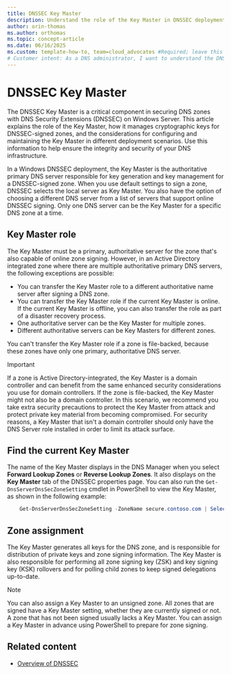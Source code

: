 ```yaml
---
title: DNSSEC Key Master
description: Understand the role of the Key Master in DNSSEC deployments, including key management, server requirements, and transfer scenarios.
author: orin-thomas
ms.author: orthomas
ms.topic: concept-article
ms.date: 06/16/2025
ms.custom: template-how-to, team=cloud_advocates #Required; leave this attribute/value as-is.
# Customer intent: As a DNS administrator, I want to understand the DNSSEC Key Master component so that I can implement DNSSEC.
---
```


# DNSSEC Key Master

The DNSSEC Key Master is a critical component in securing DNS zones with DNS Security Extensions (DNSSEC) on Windows Server. This article explains the role of the Key Master, how it manages cryptographic keys for DNSSEC-signed zones, and the considerations for configuring and maintaining the Key Master in different deployment scenarios. Use this information to help ensure the integrity and security of your DNS infrastructure.

In a Windows DNSSEC deployment, the Key Master is the authoritative primary DNS server responsible for key generation and key management for a DNSSEC-signed zone. When you use default settings to sign a zone, DNSSEC selects the local server as Key Master. You also have the option of choosing a different DNS server from a list of servers that support online DNSSEC signing. Only one DNS server can be the Key Master for a specific DNS zone at a time.

## Key Master role

The Key Master must be a primary, authoritative server for the zone that's also capable of online zone signing. However, in an Active Directory integrated zone where there are multiple authoritative primary DNS servers, the following exceptions are possible:

- You can transfer the Key Master role to a different authoritative name server after signing a DNS zone.
- You can transfer the Key Master role if the current Key Master is online. If the current Key Master is offline, you can also transfer the role as part of a disaster recovery process.
- One authoritative server can be the Key Master for multiple zones.
- Different authoritative servers can be Key Masters for different zones.

You can't transfer the Key Master role if a zone is file-backed, because these zones have only one primary, authoritative DNS server.

> [!IMPORTANT]
> If a zone is Active Directory-integrated, the Key Master is a domain controller and can benefit from the same enhanced security considerations you use for domain controllers. If the zone is file-backed, the Key Master might not also be a domain controller. In this scenario, we recommend you take extra security precautions to protect the Key Master from attack and protect private key material from becoming compromised. For security reasons, a Key Master that isn't a domain controller should only have the DNS Server role installed in order to limit its attack surface.

## Find the current Key Master

The name of the Key Master displays in the DNS Manager when you select **Forward Lookup Zones** or **Reverse Lookup Zones**. It also displays on the **Key Master** tab of the DNSSEC properties page. You can also run the `Get-DnsServerDnsSecZoneSetting` cmdlet in PowerShell to view the Key Master, as shown in the following example:

```powershell
    Get-DnsServerDnsSecZoneSetting -ZoneName secure.contoso.com | Select KeyMasterServer 
```

## Zone assignment

The Key Master generates all keys for the DNS zone, and is responsible for distribution of private keys and zone signing information. The Key Master is also responsible for performing all zone signing key (ZSK) and key signing key (KSK) rollovers and for polling child zones to keep signed delegations up-to-date.

> [!NOTE]
> You can also assign a Key Master to an unsigned zone. All zones that are signed have a Key Master setting, whether they are currently signed or not. A zone that has not been signed usually lacks a Key Master. You can assign a Key Master in advance using PowerShell to prepare for zone signing.

## Related content

- [Overview of DNSSEC](dnssec-overview.md)